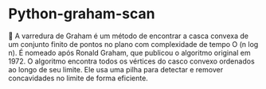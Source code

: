 # Python-graham-scan
:yellow_heart: A varredura de Graham é um método de encontrar a casca convexa de um conjunto finito de pontos no plano com complexidade de tempo O (n log n). É nomeado após Ronald Graham, que publicou o algoritmo original em 1972.  O algoritmo encontra todos os vértices do casco convexo ordenados ao longo de seu limite. Ele usa uma pilha para detectar e remover concavidades no limite de forma eficiente.
